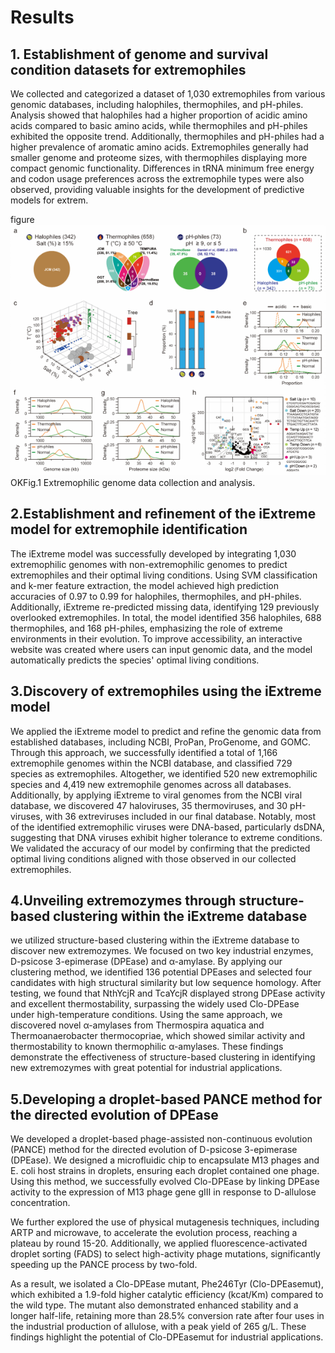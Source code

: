 # Results
## 1. Establishment of genome and survival condition datasets for extremophiles
We collected and categorized a dataset of 1,030 extremophiles from various genomic databases, including halophiles, thermophiles, and pH-philes. Analysis showed that halophiles had a higher proportion of acidic amino acids compared to basic amino acids, while thermophiles and pH-philes exhibited the opposite trend. Additionally, thermophiles and pH-philes had a higher prevalence of aromatic amino acids. Extremophiles generally had smaller genome and proteome sizes, with thermophiles displaying more compact genomic functionality. Differences in tRNA minimum free energy and codon usage preferences across the extremophile types were also observed, providing valuable insights for the development of predictive models for extrem.

figure ![Fig.1 Extremophilic genome data collection and analysis.](../img/fig1.png)
OKFig.1 Extremophilic genome data collection and analysis.
                                                              
## 2.Establishment and refinement of the iExtreme model for extremophile identification
The iExtreme model was successfully developed by integrating 1,030 extremophilic genomes with non-extremophilic genomes to predict extremophiles and their optimal living conditions. Using SVM classification and k-mer feature extraction, the model achieved high prediction accuracies of 0.97 to 0.99 for halophiles, thermophiles, and pH-philes. Additionally, iExtreme re-predicted missing data, identifying 129 previously overlooked extremophiles. In total, the model identified 356 halophiles, 688 thermophiles, and 168 pH-philes, emphasizing the role of extreme environments in their evolution. To improve accessibility, an interactive website was created where users can input genomic data, and the model automatically predicts the species' optimal living conditions.

## 3.Discovery of extremophiles using the iExtreme model
We applied the iExtreme model to predict and refine the genomic data from established databases, including NCBI, ProPan, ProGenome, and GOMC. Through this approach, we successfully identified a total of 1,166 extremophile genomes within the NCBI database, and classified 729 species as extremophiles. Altogether, we identified 520 new extremophilic species and 4,419 new extremophile genomes across all databases. Additionally, by applying iExtreme to viral genomes from the NCBI viral database, we discovered 47 haloviruses, 35 thermoviruses, and 30 pH-viruses, with 36 extreviruses included in our final database. Notably, most of the identified extremophilic viruses were DNA-based, particularly dsDNA, suggesting that DNA viruses exhibit higher tolerance to extreme conditions. We validated the accuracy of our model by confirming that the predicted optimal living conditions aligned with those observed in our collected extremophiles.


## 4.Unveiling extremozymes through structure-based clustering within the iExtreme database
we utilized structure-based clustering within the iExtreme database to discover new extremozymes. We focused on two key industrial enzymes, D-psicose 3-epimerase (DPEase) and α-amylase. By applying our clustering method, we identified 136 potential DPEases and selected four candidates with high structural similarity but low sequence homology. After testing, we found that NthYcjR and TcaYcjR displayed strong DPEase activity and excellent thermostability, surpassing the widely used Clo-DPEase under high-temperature conditions. Using the same approach, we discovered novel α-amylases from Thermospira aquatica and Thermoanaerobacter thermocopriae, which showed similar activity and thermostability to known thermophilic α-amylases. These findings demonstrate the effectiveness of structure-based clustering in identifying new extremozymes with great potential for industrial applications.

## 5.Developing a droplet-based PANCE method for the directed evolution of DPEase
We developed a droplet-based phage-assisted non-continuous evolution (PANCE) method for the directed evolution of D-psicose 3-epimerase (DPEase). We designed a microfluidic chip to encapsulate M13 phages and E. coli host strains in droplets, ensuring each droplet contained one phage. Using this method, we successfully evolved Clo-DPEase by linking DPEase activity to the expression of M13 phage gene gIII in response to D-allulose concentration.

We further explored the use of physical mutagenesis techniques, including ARTP and microwave, to accelerate the evolution process, reaching a plateau by round 15-20. Additionally, we applied fluorescence-activated droplet sorting (FADS) to select high-activity phage mutations, significantly speeding up the PANCE process by two-fold.

As a result, we isolated a Clo-DPEase mutant, Phe246Tyr (Clo-DPEasemut), which exhibited a 1.9-fold higher catalytic efficiency (kcat/Km) compared to the wild type. The mutant also demonstrated enhanced stability and a longer half-life, retaining more than 28.5% conversion rate after four uses in the industrial production of allulose, with a peak yield of 265 g/L. These findings highlight the potential of Clo-DPEasemut for industrial applications.

